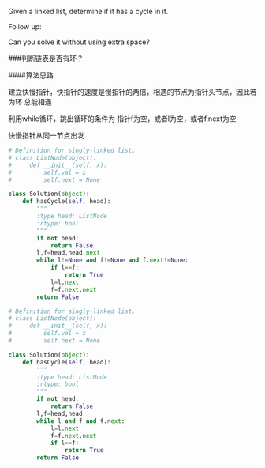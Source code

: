 Given a linked list, determine if it has a cycle in it.

Follow up:

Can you solve it without using extra space?

###判断链表是否有环？

####算法思路

建立快慢指针，快指针的速度是慢指针的两倍，相遇的节点为指针头节点，因此若为环 总能相遇

利用while循环，跳出循环的条件为 指针f为空，或者l为空，或者f.next为空

快慢指针从同一节点出发

```python
# Definition for singly-linked list.
# class ListNode(object):
#     def __init__(self, x):
#         self.val = x
#         self.next = None

class Solution(object):
    def hasCycle(self, head):
        """
        :type head: ListNode
        :rtype: bool
        """
        if not head:
            return False
        l,f=head,head.next
        while l!=None and f!=None and f.next!=None:
            if l==f:
                return True
            l=l.next
            f=f.next.next
        return False
```

```python 
# Definition for singly-linked list.
# class ListNode(object):
#     def __init__(self, x):
#         self.val = x
#         self.next = None

class Solution(object):
    def hasCycle(self, head):
        """
        :type head: ListNode
        :rtype: bool
        """
        if not head:
            return False
        l,f=head,head
        while l and f and f.next:
            l=l.next
            f=f.next.next
            if l==f:
                return True
        return False
```

